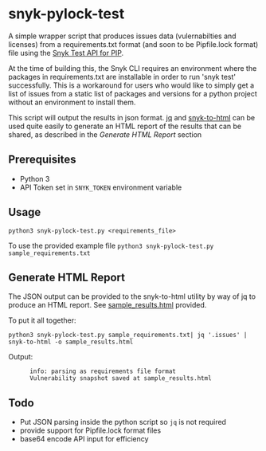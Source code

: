 # snyk-pylock-test
A simple wrapper script that produces issues data (vulernabilties and licenses) from a requirements.txt format (and soon to be Pipfile.lock format) file using the [Snyk Test API for PIP](https://snyk.docs.apiary.io/#reference/test/pip).

At the time of building this, the Snyk CLI requires an environment where the packages in requirements.txt are installable in order to run 'snyk test' successfully.  This is a workaround for users who would like to simply get a list of issues from a static list of packages and versions for a python project without an environment to install them.

This script will output the results in json format. [jq](https://stedolan.github.io/jq/download/) and [snyk-to-html](https://github.com/snyk/snyk-to-html) can be used quite easily to generate an HTML report of the results that can be shared, as described in the _Generate HTML Report_ section

## Prerequisites
- Python 3 
- API Token set in ```SNYK_TOKEN``` environment variable

## Usage
```python3 snyk-pylock-test.py <requirements_file>```

To use the provided example file
```python3 snyk-pylock-test.py sample_requirements.txt```

## Generate HTML Report
The JSON output can be provided to the snyk-to-html utility by way of jq to produce an HTML report.  See [sample_results.html](https://github.com/snyk-tech-services/snyk-pylock-test/blob/master/sample_results.html) provided.  

To put it all together:

```python3 snyk-pylock-test.py sample_requirements.txt| jq '.issues' | snyk-to-html -o sample_results.html```

  Output:
  ```
        info: parsing as requirements file format
        Vulnerability snapshot saved at sample_results.html
  ```

## Todo
- Put JSON parsing inside the python script so ```jq``` is not required
- provide support for Pipfile.lock format files
- base64 encode API input for efficiency
